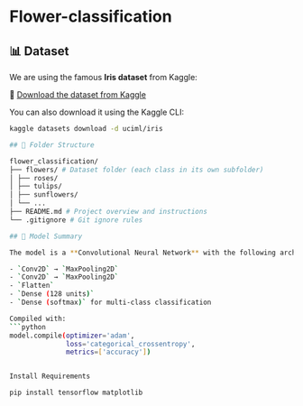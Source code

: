 # Flower-classification
## 📊 Dataset

We are using the famous **Iris dataset** from Kaggle:

🔗 [Download the dataset from Kaggle](https://www.kaggle.com/datasets/uciml/iris)

You can also download it using the Kaggle CLI:

```bash
kaggle datasets download -d uciml/iris

## 📁 Folder Structure

flower_classification/
├── flowers/ # Dataset folder (each class in its own subfolder)
│ ├── roses/
│ ├── tulips/
│ ├── sunflowers/
│ └── ...
├── README.md # Project overview and instructions
└── .gitignore # Git ignore rules

## 🧠 Model Summary

The model is a **Convolutional Neural Network** with the following architecture:

- `Conv2D` → `MaxPooling2D`  
- `Conv2D` → `MaxPooling2D`  
- `Flatten`  
- `Dense (128 units)`  
- `Dense (softmax)` for multi-class classification

Compiled with:
```python
model.compile(optimizer='adam',
              loss='categorical_crossentropy',
              metrics=['accuracy'])


Install Requirements

pip install tensorflow matplotlib
